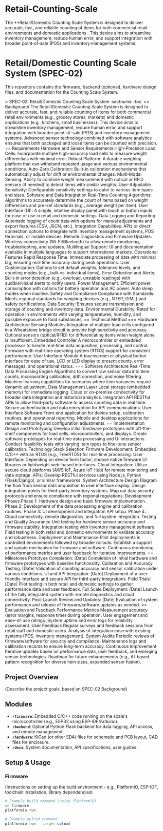 # Retail-Counting-Scale
The **Retail/Domestic Counting Scale System is designed to deliver accurate, fast, and reliable counting of items for both commercial retail environments and domestic applications . This device aims to streamline inventory management, reduce human error, and support integration with broader point-of-sale (POS) and inventory management systems.

# Retail/Domestic Counting Scale System (SPEC-02)

This repository contains the firmware, backend (optional), hardware design files, and documentation for the Counting Scale System.

= SPEC-02: Retail/Domestic Counting Scale System
:sectnums:
:toc:
== Background
The Retail/Domestic Counting Scale System is designed to deliver accurate, fast, and reliable counting of items for both commercial retail environments (e.g., grocery stores, markets) and domestic applications (e.g., kitchens, small businesses). This device aims to streamline inventory management, reduce human error, and support integration with broader point-of-sale (POS) and inventory management systems. Advanced sensor technology combined with software analytics ensures that both packaged and loose items can be counted with precision.
== Requirements
Hardware and Sensor Requirements
High-Precision Load Cells: Incorporate multiple high-accuracy load cells to measure weight differentials with minimal error.
Robust Platform: A durable weighing platform that can withstand repeated usage and various environmental conditions.
Auto-Zero Calibration: Built-in calibration mechanisms that automatically adjust for drift or environmental changes.
Multi-Modal Sensing: Ability to combine weight measurement with optical or RFID sensors (if needed) to detect items with similar weights.
User-Adjustable Sensitivity: Configurable sensitivity settings to cater to various item types and sizes.
Software and Data Integration
Real-Time Counting Algorithms: Algorithms to accurately determine the count of items based on weight differences and pre-set standards (e.g., average weight per item).
User Interface (UI): A simple, intuitive display panel with touch or button inputs for ease of use in retail and domestic settings.
Data Logging and Reporting: Automatic logging of count data with options for manual adjustments and export features (CSV, JSON, etc.).
Integration Capabilities: APIs or direct connection options to integrate with inventory management systems, POS terminals, or mobile devices.
Remote Diagnostics and Firmware Updates: Wireless connectivity (Wi-Fi/Bluetooth) to allow remote monitoring, troubleshooting, and updates.
Multilingual Support: UI and documentation available in multiple languages to support international markets.
Operational Features
Rapid Response Time: Immediate processing of data with minimal lag, ensuring real-time accuracy during peak operations.
User Customization: Options to set default weights, tolerance levels, and counting modes (e.g., bulk vs. individual items).
Error Detection and Alerts: Built-in error detection (e.g., overload, unstable readings) with audible/visual alerts to notify users.
Power Management: Efficient power consumption with options for battery operation and AC power. Auto sleep modes when inactive.
Safety and Compliance
Compliance with Standards: Meets regional standards for weighing devices (e.g., NTEP, OIML) and safety certifications.
Data Security: Ensures secure transmission and storage of counting and inventory data.
Environmental Durability: Rated for operation in environments with varying temperatures, humidity, and possible exposure to food substances.
== Technical Method
=== Hardware Architecture
Sensing Modules
Integration of multiple load cells configured in a Wheatstone bridge circuit to provide high sensitivity and accuracy.
Optional sensors (optical/RFID) for differentiating items when weight alone is insufficient.
Embedded Controller
A microcontroller or embedded processor to handle real-time data acquisition, processing, and control.
Firmware with real-time operating system (RTOS) support for consistent performance.
User Interface Module
A touchscreen or physical button interface for ease of use.
LCD or LED display to present counts, error messages, and operational status.
=== Software Architecture
Real-Time Data Processing Engine
Algorithms to convert raw sensor data into item counts, incorporating calibration, drift correction, and noise filtering.
Machine learning capabilities for scenarios where item variances require dynamic adjustment.
Data Management Layer
Local storage (embedded memory) for immediate logging.
Cloud or on-premise connectivity for broader data integration and historical analytics.
Integration API
RESTful APIs to allow third-party software to access counting data in real time.
Secure authentication and data encryption for API communications.
User Interface Software
Front-end application for device setup, calibration routines, and operational reporting.
Mobile and desktop applications for remote monitoring and configuration adjustments.
== Implementation
Design and Prototyping
Develop initial hardware prototypes with off-the-shelf components for load cells, microcontrollers, and displays.
Create software prototypes for real-time data processing and UI interactions.
Conduct feasibility tests with varying item types to fine-tune sensor calibration.
Technology Stack Selection
Firmware Development: Embedded C/C++ with an RTOS (e.g., FreeRTOS) for real-time processing.
User Interface: Depending on device form factor, choose native firmware UI libraries or lightweight web-based interfaces.
Cloud Integration: Utilize secure cloud platforms (AWS IoT, Azure IoT Hub) for remote monitoring and data storage.
APIs: Develop RESTful services using Node.js, Python (Flask/Django), or similar frameworks.
System Architecture Design
Diagram the flow from sensor data acquisition to user interface display.
Design integration points for third-party inventory systems.
Map out data security protocols and ensure compliance with regional regulations.
Development Phases
Phase 1: Hardware design and basic firmware implementation.
Phase 2: Development of the data processing engine and calibration routines.
Phase 3: UI development and integration API setup.
Phase 4: Cloud connectivity, remote diagnostics, and full system integration.
Testing and Quality Assurance
Unit testing for hardware sensor accuracy and firmware stability.
Integration testing with inventory management software.
Field testing in both retail and domestic environments to validate accuracy and robustness.
Deployment and Maintenance
Pilot deployments in controlled environments followed by broader rollouts.
Establish a support and update mechanism for firmware and software.
Continuous monitoring of performance metrics and user feedback for iterative improvements.
== Milestones
Prototype Completion: [Date]
Completion of initial hardware and firmware prototypes with baseline functionality.
Calibration and Accuracy Testing: [Date]
Validation of counting accuracy and sensor calibration under various conditions.
UI and API Integration: [Date]
Deployment of a user-friendly interface and secure API for third-party integrations.
Field Trials: [Date]
Pilot testing in both retail and domestic settings to gather performance data and user feedback.
Full Scale Deployment: [Date]
Launch of the fully integrated system with remote diagnostics and cloud connectivity.
Post-Launch Review and Updates: [Date]
Evaluation of system performance and release of firmware/software updates as needed.
== Evaluation and Feedback
Performance Metrics
Measurement accuracy (error margins, response time) during operation.
User engagement and ease-of-use ratings.
System uptime and error logs for reliability assessment.
User Feedback
Regular surveys and feedback sessions from retail staff and domestic users.
Analysis of integration ease with existing systems (POS, inventory management).
System Audits
Periodic reviews of firmware/software for security and compliance.
Maintenance logs and calibration records to ensure long-term accuracy.
Continuous Improvement
Iterative updates based on performance data, user feedback, and emerging sensor technologies.
Roadmap for future enhancements (e.g., AI-based pattern recognition for diverse item sizes, expanded sensor fusion).

## Project Overview

(Describe the project goals, based on SPEC-02 Background)

## Modules

*   **`/firmware`**: Embedded C/C++ code running on the scale's microcontroller (e.g., ESP32 using ESP-IDF/Arduino).
*   **`/backend`**: Optional Python Flask backend for data logging, API access, and remote management.
*   **`/hardware`**: KiCad (or other EDA) files for schematic and PCB layout, CAD files for enclosure.
*   **`/docs`**: System documentation, API specifications, user guides.

## Setup & Usage

### Firmware

(Instructions on setting up the build environment - e.g., PlatformIO, ESP-IDF, toolchain installation, library dependencies)

```bash
# Example build command (using PlatformIO)
cd firmware
platformio run

# Example upload command
platformio run --target upload
